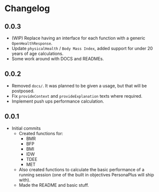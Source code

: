 # Changelog

## 0.0.3

- (WIP) Replace having an interface for each function with a generic `OpenHealthResponse`.
- Update `physicalHealth` / `Body Mass Index`, added support for under 20 years of age calculations.
- Some work around with DOCS and READMEs.

## 0.0.2

- Removed `docs/`. It was planned to be given a usage, but that will be postposed.
- Fix `provideContext` and `provideExplanation` texts where required.
- Implement push ups performance calculation.

## 0.0.1

- Initial commits
  - Created functions for:
    - BMR
    - BFP
    - BMI
    - IDW
    - TDEE
    - MET
  - Also created functions to calculate the basic performance of a running session (one of the built in objectives PersonaPlus will ship with).
  - Made the README and basic stuff.
